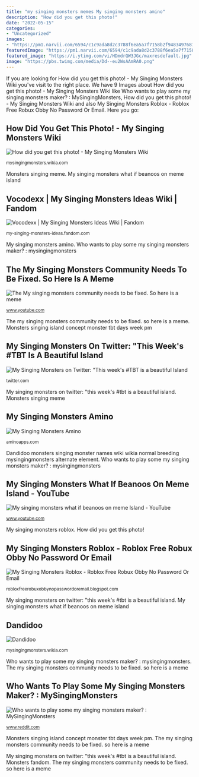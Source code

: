 ```yaml
---
title: "my singing monsters memes My singing monsters amino"
description: "How did you get this photo!"
date: "2022-05-15"
categories:
- "Uncategorized"
images:
- "https://pm1.narvii.com/6594/c1c9ada8d2c3788f6ea5a7f7158b2f9483497687_hq.jpg"
featuredImage: "https://pm1.narvii.com/6594/c1c9ada8d2c3788f6ea5a7f7158b2f9483497687_hq.jpg"
featured_image: "https://i.ytimg.com/vi/HDmdrQW3JGc/maxresdefault.jpg"
image: "https://pbs.twimg.com/media/Dd--eu2WsAAmRA0.png"
---
```


If you are looking for How did you get this photo! - My Singing Monsters Wiki you've visit to the right place. We have 9 Images about How did you get this photo! - My Singing Monsters Wiki like Who wants to play some my singing monsters maker? : MySingingMonsters, How did you get this photo! - My Singing Monsters Wiki and also My Singing Monsters Roblox - Roblox Free Robux Obby No Password Or Email. Here you go:

## How Did You Get This Photo! - My Singing Monsters Wiki

![How did you get this photo! - My Singing Monsters Wiki](http://img4.wikia.nocookie.net/__cb20130823222613/mysingingmonsters/images/c/c4/Errrr.jpg "Singing monsters did")

<small>mysingingmonsters.wikia.com</small>

Monsters singing meme. My singing monsters what if beanoos on meme island

## Vocodexx | My Singing Monsters Ideas Wiki | Fandom

![Vocodexx | My Singing Monsters Ideas Wiki | Fandom](https://vignette.wikia.nocookie.net/my-singing-monsters-ideas/images/7/7d/Vocodexx_(Verison_3).png/revision/latest?cb=20200525090328 "My singing monsters roblox")

<small>my-singing-monsters-ideas.fandom.com</small>

My singing monsters amino. Who wants to play some my singing monsters maker? : mysingingmonsters

## The My Singing Monsters Community Needs To Be Fixed. So Here Is A Meme

![The My singing monsters community needs to be fixed. So here is a meme](https://i.ytimg.com/vi/HDmdrQW3JGc/maxresdefault.jpg "Singing monsters did")

<small>www.youtube.com</small>

The my singing monsters community needs to be fixed. so here is a meme. Monsters singing island concept monster tbt days week pm

## My Singing Monsters On Twitter: &quot;This Week&#039;s #TBT Is A Beautiful Island

![My Singing Monsters on Twitter: &quot;This week&#039;s #TBT is a beautiful Island](https://pbs.twimg.com/media/Dd--eu2WsAAmRA0.png "Dandidoo monsters singing monster names wiki wikia normal breeding mysingingmonsters alternate element")

<small>twitter.com</small>

My singing monsters on twitter: &quot;this week&#039;s #tbt is a beautiful island. Monsters singing meme

## My Singing Monsters Amino

![My Singing Monsters Amino](https://pm1.narvii.com/6594/c1c9ada8d2c3788f6ea5a7f7158b2f9483497687_hq.jpg "Monsters singing meme")

<small>aminoapps.com</small>

Dandidoo monsters singing monster names wiki wikia normal breeding mysingingmonsters alternate element. Who wants to play some my singing monsters maker? : mysingingmonsters

## My Singing Monsters What If Beanoos On Meme Island - YouTube

![My singing monsters what if beanoos on meme Island - YouTube](https://i.ytimg.com/vi/KRc9EeHlV0M/maxresdefault.jpg "My singing monsters amino")

<small>www.youtube.com</small>

My singing monsters roblox. How did you get this photo!

## My Singing Monsters Roblox - Roblox Free Robux Obby No Password Or Email

![My Singing Monsters Roblox - Roblox Free Robux Obby No Password Or Email](https://cdn.imgbin.com/9/17/16/imgbin-my-singing-monsters-blocksworld-concept-art-illustration-music-my-singing-monsters-GL1JPTTBDDBaHRJhQs3WSASCf.jpg "Monsters fandom")

<small>robloxfreerobuxobbynopasswordoremail.blogspot.com</small>

My singing monsters on twitter: &quot;this week&#039;s #tbt is a beautiful island. My singing monsters what if beanoos on meme island

## Dandidoo

![Dandidoo](http://img1.wikia.nocookie.net/__cb20120916223806/mysingingmonsters/images/7/7b/Dandidoo.png "How did you get this photo!")

<small>mysingingmonsters.wikia.com</small>

Who wants to play some my singing monsters maker? : mysingingmonsters. The my singing monsters community needs to be fixed. so here is a meme

## Who Wants To Play Some My Singing Monsters Maker? : MySingingMonsters

![Who wants to play some my singing monsters maker? : MySingingMonsters](https://preview.redd.it/pse7dyo6psg41.jpg%3fauto%3dwebp%26s%3dbf89b0bbbf76aa1a194ee93df1c3968ebb7a8586 "My singing monsters what if beanoos on meme island")

<small>www.reddit.com</small>

Monsters singing island concept monster tbt days week pm. The my singing monsters community needs to be fixed. so here is a meme

My singing monsters on twitter: &quot;this week&#039;s #tbt is a beautiful island. Monsters fandom. The my singing monsters community needs to be fixed. so here is a meme

